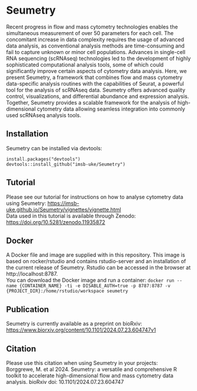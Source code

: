 # Seumetry
Recent progress in flow and mass cytometry technologies enables the simultaneous measurement of over 50 parameters for each cell. The concomitant increase in data complexity requires the usage of advanced data analysis, as conventional analysis methods are time-consuming and fail to capture unknown or minor cell populations. Advances in single-cell RNA sequencing (scRNAseq) technologies led to the development of highly sophisticated computational analysis tools, some of which could significantly improve certain aspects of cytometry data analysis. Here, we present Seumetry, a framework that combines flow and mass cytometry data-specific analysis routines with the capabilities of Seurat, a powerful tool for the analysis of scRNAseq data. Seumetry offers advanced quality control, visualizations, and differential abundance and expression analysis. Together, Seumetry provides a scalable framework for the analysis of high-dimensional cytometry data allowing seamless integration into commonly used scRNAseq analysis tools.  

## Installation
Seumetry can be installed via devtools:
```{r}
install.packages("devtools")
devtools::install_github("imsb-uke/Seumetry")
```

## Tutorial
Please see our tutorial for instructions on how to analyse cytometry data using Seumetry: https://imsb-uke.github.io/Seumetry/vignettes/vignette.html  
Data used in this tutorial is available through Zenodo: https://doi.org/10.5281/zenodo.11935872

## Docker
A Docker file and image are supplied with in this repository. This image is based on rocker/rstudio and contains rstudio-server and an installation of the current release of Seumetry. Rstudio can be accessed in the browser at http://localhost:8787.  
You can download the Docker image and run a container:
`docker run --name {CONTAINER_NAME} -ti -e DISABLE_AUTH=true -p 8787:8787 -v {PROJECT_DIR}:/home/rstudio/workspace seumetry`

## Publication
Seumetry is currently available as a preprint on bioRxiv: https://www.biorxiv.org/content/10.1101/2024.07.23.604747v1

## Citation
Please use this citation when using Seumetry in your projects:  
Borggrewe, M. et al 2024. Seumetry: a versatile and comprehensive R toolkit to accelerate high-dimensional flow and mass cytometry data analysis. bioRxiv doi: 10.1101/2024.07.23.604747
